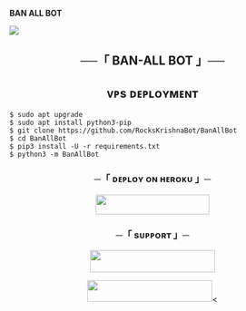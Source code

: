 **BAN ALL BOT**

<img src="https://user-images.githubusercontent.com/73097560/115834477-dbab4500-a447-11eb-908a-139a6edaec5c.gif">

<h2 align="center">
    ──「 BAN-ALL BOT 」──

<p align="center">
</p>

<h2 align="center"> 
ᴠᴘs ᴅᴇᴘʟᴏʏᴍᴇɴᴛ
</h2>

```console
$ sudo apt upgrade
$ sudo apt install python3-pip
$ git clone https://github.com/RocksKrishnaBot/BanAllBot
$ cd BanAllBot
$ pip3 install -U -r requirements.txt
$ python3 -m BanAllBot
```
 
<h3 align="center">
    ─「 ᴅᴇᴩʟᴏʏ ᴏɴ ʜᴇʀᴏᴋᴜ 」─
</h3>

<p align="center"><a href="https://huapp.com"> <img src="https://img.shields.io/badge/Redirect%20To%20Heroku-black?style=for-the-badge&logo=heroku" width="200" height="35.45"/></a></p>

<h3 align="center">
    ─「 sᴜᴩᴩᴏʀᴛ 」─
</h3>
<p align="center"><a href="https://t.me/frienddd_zoneee"> <img src="https://img.shields.io/badge/JOIN-SUPPORT%20GROUP-black?style=for-the-badge&logo=Telegram" width="220" height="38.5"/></a></p>
<p align="center"><a href="https://t.me/incorrect_krishna"> <img src="https://img.shields.io/badge/JOIN-SUPPORT%20CHANNEL-black?style=for-the-badge&logo=Telegram" width="220" height="38.5"/></a><
